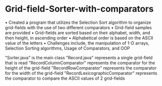 # Grid-field-Sorter-with-comparators
•	Created a program that utilizes the Selection Sort algorithm to organize grid-fields with the use of two different comparators
•	Grid-field samples are provided
•	Grid-fields are sorted based on their alphabet, width, and then height, in ascending order
•	Alphabetical order is based on the ASCII value of the letters
•	Challenges include, the manipulation of 1-D arrays, Selection Sorting algorithms, Usage of Comparators, and OOP 

"Sorter.java" is the main class
"Record.java" represents a single grid-field that is read
"RecordColumnComparator" represents the comparator for the height of the grid-field
"RecordRowComparator" represents the comparator for the width of the grid-field
"RecordLexicographicComparator" represents the comparator to compare the ASCII values of 2 grid-fields
